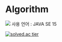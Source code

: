 # Algorithm

<img src="https://img.shields.io/badge/Java-007396?style=flat-square&amp;logo=Java&amp;logoColor=white"> 
사용 언어 : JAVA SE 15

[![solved.ac tier](http://mazassumnida.wtf/api/generate_badge?boj=fakehg13)](https://solved.ac/fakehg13)
